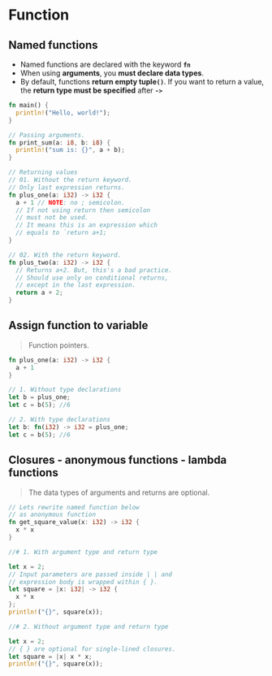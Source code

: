 # Function

## Named functions

- Named functions are declared with the keyword **`fn`**
- When using **arguments**, you **must declare data types**.
- By default, functions **return empty tuple`()`**. If you want to return a value, the **return type must be specified** after **`->`**

```rs
fn main() {
  println!("Hello, world!");
}

// Passing arguments.
fn print_sum(a: i8, b: i8) {
  println!("sum is: {}", a + b);
}

// Returning values
// 01. Without the return keyword.
// Only last expression returns.
fn plus_one(a: i32) -> i32 {
  a + 1 // NOTE: no ; semicolon.
  // If not using return then semicolon
  // must not be used.
  // It means this is an expression which
  // equals to `return a+1;
}

// 02. With the return keyword.
fn plus_two(a: i32) -> i32 {
  // Returns a+2. But, this's a bad practice.
  // Should use only on conditional returns,
  // except in the last expression.
  return a + 2;
}
```

## Assign function to variable

> Function pointers.

```rs
fn plus_one(a: i32) -> i32 {
  a + 1
}

// 1. Without type declarations
let b = plus_one;
let c = b(5); //6

// 2. With type declarations
let b: fn(i32) -> i32 = plus_one;
let c = b(5); //6
```

## Closures - anonymous functions - lambda functions

> The data types of arguments and returns are optional.

```rs
// Lets rewrite named function below
// as anonymous function
fn get_square_value(x: i32) -> i32 {
  x * x
}

//# 1. With argument type and return type

let x = 2;
// Input parameters are passed inside | | and
// expression body is wrapped within { }.
let square = |x: i32| -> i32 {
  x * x
};
println!("{}", square(x));

//# 2. Without argument type and return type

let x = 2;
// { } are optional for single-lined closures.
let square = |x| x * x;
println!("{}", square(x));
```

